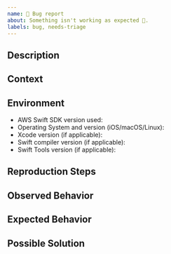 ```yaml
---
name: 🐛 Bug report
about: Something isn't working as expected 🤔.
labels: bug, needs-triage
---
```


## Description
<!--- A clear and concise description of what the bug is -->

## Context
<!--- Help us understand your use case. How does this issue impact your application? What are you trying to accomplish? -->
<!--- Providing context helps us come up with a solution that is most useful in the real world -->

## Environment
<!--- Include as many relevant details about the environment where the bug was discovered -->
* AWS Swift SDK version used:
* Operating System and version (iOS/macOS/Linux):
* Xcode version (if applicable):
* Swift compiler version (if applicable):
* Swift Tools version (if applicable):

## Reproduction Steps
<!--- If possible, provide a self-contained, concise snippet of code that can be used to reproduce the issue -->
<!--- For more complex issues provide a repo with the smallest sample that reproduces the bug -->
<!--- Avoid including business logic or unrelated code, it makes diagnosis more difficult -->
<!--- Include full errors, uncaught exceptions, stack traces, and relevant logs -->
<!--- To turn on SDK logging, follow instructions here: https://github.com/awslabs/aws-sdk-swift#logging -->
<!--- If service responses are relevant, please include wirelogs (after removing any sensitive content!) -->

## Observed Behavior
<!--- Tell us what happens instead of the expected behavior -->

## Expected Behavior
<!--- Tell us what should happen -->

## Possible Solution
<!--- Not required, but suggest a fix for the bug -->


